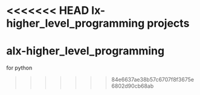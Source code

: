 <<<<<<< HEAD
lx-higher_level_programming projects
=======
# alx-higher_level_programming
for python
>>>>>>> 84e6637ae38b57c6707f8f3675e6802d90cb68ab
